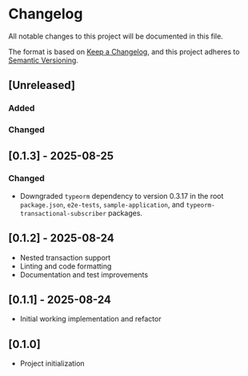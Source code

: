 # Changelog

All notable changes to this project will be documented in this file.

The format is based on [Keep a Changelog](https://keepachangelog.com/en/1.1.0/),
and this project adheres to [Semantic Versioning](https://semver.org/spec/v2.0.0.html).

## [Unreleased]


### Added

### Changed


## [0.1.3] - 2025-08-25

### Changed
- Downgraded `typeorm` dependency to version 0.3.17 in the root `package.json`, `e2e-tests`, `sample-application`, and `typeorm-transactional-subscriber` packages.


## [0.1.2] - 2025-08-24
- Nested transaction support
- Linting and code formatting
- Documentation and test improvements


## [0.1.1] - 2025-08-24
- Initial working implementation and refactor


## [0.1.0]
- Project initialization
